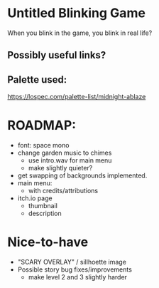 # Untitled Blinking Game
When you blink in the game, you blink in real life?

## Possibly useful links?

## Palette used:
https://lospec.com/palette-list/midnight-ablaze

# ROADMAP:
 - font: space mono
 - change garden music to chimes
    - use intro.wav for main menu
    - make slightly quieter?
 - get swapping of backgrounds implemented.
 - main menu: 
    - with credits/attributions
 - itch.io page
    - thumbnail
    - description

# Nice-to-have
 - "SCARY OVERLAY" / sillhoette image
 - Possible story bug fixes/improvements
    - make level 2 and 3 slightly harder
